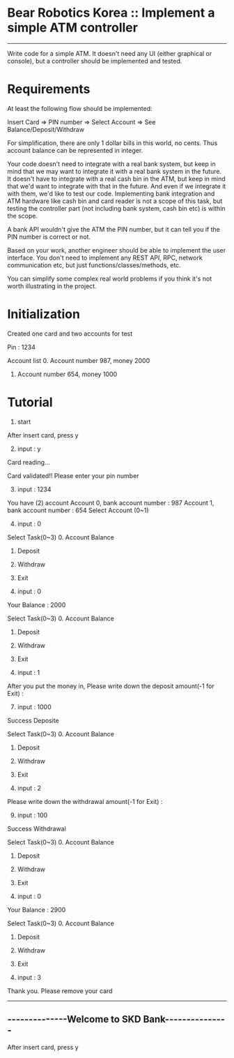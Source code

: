 # Bear Robotics Korea :: Implement a simple ATM controller

--------

Write code for a simple ATM. It doesn't need any UI (either graphical or console), but a controller should be implemented and tested.

# Requirements
At least the following flow should be implemented:

Insert Card => PIN number => Select Account => See Balance/Deposit/Withdraw



For simplification, there are only 1 dollar bills in this world, no cents. Thus account balance can be represented in integer.



Your code doesn't need to integrate with a real bank system, but keep in mind that we may want to integrate it with a real bank system in the future. It doesn't have to integrate with a real cash bin in the ATM, but keep in mind that we'd want to integrate with that in the future. And even if we integrate it with them, we'd like to test our code. Implementing bank integration and ATM hardware like cash bin and card reader is not a scope of this task, but testing the controller part (not including bank system, cash bin etc) is within the scope.



A bank API wouldn't give the ATM the PIN number, but it can tell you if the PIN number is correct or not.



Based on your work, another engineer should be able to implement the user interface. You don't need to implement any REST API, RPC, network communication etc, but just functions/classes/methods, etc.



You can simplify some complex real world problems if you think it's not worth illustrating in the project.

# Initialization
Created one card and two accounts for test

Pin : 1234

Account list
0. Account number 987, money 2000
1. Account number 654, money 1000

# Tutorial

1. start

After insert card, press y

2. input : y

Card reading...

Card validated!!
Please enter your pin number

3. input : 1234

You have (2) account
Account 0, bank account number : 987
Account 1, bank account number : 654
Select Account (0~1)

4. input : 0

Select Task(0~3)
0. Account Balance
1. Deposit
2. Withdraw
3. Exit

5. input : 0

Your Balance : 2000


Select Task(0~3)
0. Account Balance
1. Deposit
2. Withdraw
3. Exit

6. input : 1

After you put the money in,
Please write down the deposit amount(-1 for Exit) :

7. input : 1000

Success Deposite

Select Task(0~3)
0. Account Balance
1. Deposit
2. Withdraw
3. Exit

8. input : 2

Please write down the withdrawal amount(-1 for Exit) :

9. input : 100

Success Withdrawal

Select Task(0~3)
0. Account Balance
1. Deposit
2. Withdraw
3. Exit

10. input : 0

Your Balance : 2900


Select Task(0~3)
0. Account Balance
1. Deposit
2. Withdraw
3. Exit


11. input : 3

Thank you.
Please remove your card

------------------------------------------------
--------------Welcome to SKD Bank---------------
------------------------------------------------
After insert card, press y